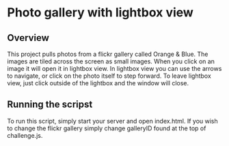 # Photo gallery with lightbox view
## Overview
This project pulls photos from a flickr gallery called Orange & Blue. The images are tiled across the screen as small images. When you click on an image it will open it in lightbox view. In lightbox view you can use the arrows to navigate, or click on the photo itself to step forward. To leave lightbox view, just click outside of the lightbox and the window will close.

## Running the scripst
To run this script, simply start your server and open index.html. If you wish to change the flickr gallery simply change galleryID found at the top of challenge.js.



